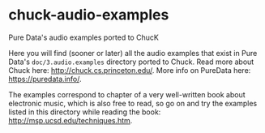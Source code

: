# chuck-audio-examples
Pure Data's audio examples ported to ChucK

Here you will find (sooner or later) all the audio examples that exist in Pure Data's `doc/3.audio.examples`
directory ported to Chuck. Read more about Chuck here: http://chuck.cs.princeton.edu/. More info on PureData here: https://puredata.info/.

The examples correspond to chapter of a very well-written book about electronic music, which is also
free to read, so go on and try the examples listed in this directory while reading the book:
http://msp.ucsd.edu/techniques.htm.
